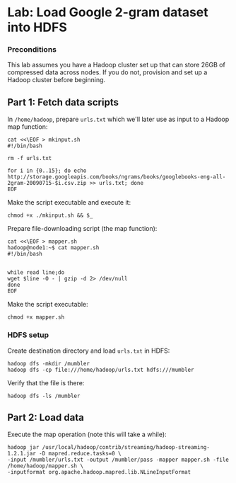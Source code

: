 # Lab: Load Google 2-gram dataset into HDFS

### Preconditions
This lab assumes you have a Hadoop cluster set up that can store 26GB of compressed data across nodes. If you do not, provision and set up a Hadoop cluster before beginning.

## Part 1: Fetch data scripts

In `/home/hadoop`, prepare `urls.txt` which we'll later use as input to a Hadoop map function:

    cat <<\EOF > mkinput.sh
    #!/bin/bash

    rm -f urls.txt

    for i in {0..15}; do echo http://storage.googleapis.com/books/ngrams/books/googlebooks-eng-all-2gram-20090715-$i.csv.zip >> urls.txt; done
    EOF

Make the script executable and execute it:

    chmod +x ./mkinput.sh && $_

Prepare file-downloading script (the map function):

    cat <<\EOF > mapper.sh
    hadoop@node1:~$ cat mapper.sh
    #!/bin/bash


    while read line;do
    wget $line -O - | gzip -d 2> /dev/null
    done
    EOF

Make the script executable:

    chmod +x mapper.sh

###  HDFS setup

Create destination directory and load `urls.txt` in HDFS:

    hadoop dfs -mkdir /mumbler
    hadoop dfs -cp file:///home/hadoop/urls.txt hdfs:///mumbler

Verify that the file is there:

    hadoop dfs -ls /mumbler

## Part 2: Load data

Execute the map operation (note this will take a while):

    hadoop jar /usr/local/hadoop/contrib/streaming/hadoop-streaming-1.2.1.jar -D mapred.reduce.tasks=0 \
    -input /mumbler/urls.txt -output /mumbler/pass -mapper mapper.sh -file /home/hadoop/mapper.sh \
    -inputformat org.apache.hadoop.mapred.lib.NLineInputFormat
